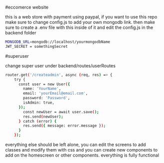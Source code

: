 #eccomerce website

this is a web store with payment using paypal, if you want to use this repo make sure to change config.js to add your own mongodb link. then make sure to create a .env file with this inside of it and edit the config.js in the backend folder


```bash
MONGODB_URL=mongodb://localhost/yourmongodbName
JWT_SECRET = somethingSecret
```
#superuser

change super user under backend/routes/userRoutes

```bash
router.get('/createadmin', async (req, res) => {
    try {
      const user = new User({
        name: 'YourName',
        email: 'yourEmail@email.com',
        password: 'Password',
        isAdmin: true,
      });
        const newUser = await user.save();
        res.send(newUser);
      } catch (error) {
        res.send({ message: error.message });
      }
    });
```

everything else should be left alone, you can edit the screens to add classes and modify them with css and you can create new components to add on the homescreen or other components. everything is fully functional
